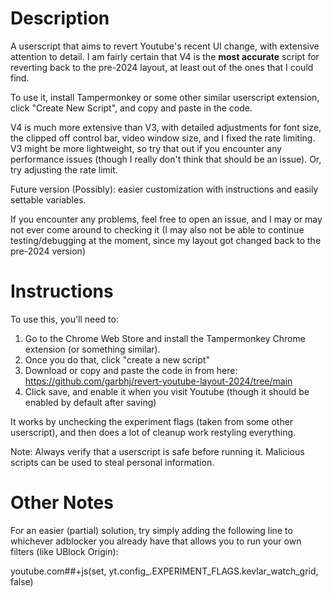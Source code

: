 # Description
A userscript that aims to revert Youtube's recent UI change, with extensive attention to detail. 
I am fairly certain that V4 is the **most accurate** script for reverting back to the pre-2024 layout, at least out of the ones that I could find.

To use it, install Tampermonkey or some other similar userscript extension, click "Create New Script", and copy and paste in the code.

V4 is much more extensive than V3, with detailed adjustments for font size, the clipped off control bar, video window size, and I fixed the rate limiting.
V3 might be more lightweight, so try that out if you encounter any performance issues (though I really don't think that should be an issue). Or, try adjusting the rate limit.

Future version (Possibly): easier customization with instructions and easily settable variables.

If you encounter any problems, feel free to open an issue, and I may or may not ever come around to checking it 
(I may also not be able to continue testing/debugging at the moment, since my layout got changed back to the pre-2024 version)

# Instructions
To use this, you'll need to:

1. Go to the Chrome Web Store and install the Tampermonkey Chrome extension (or something similar).
2. Once you do that, click "create a new script"
3. Download or copy and paste the code in from here: https://github.com/garbhj/revert-youtube-layout-2024/tree/main
4. Click save, and enable it when you visit Youtube (though it should be enabled by default after saving)

It works by unchecking the experiment flags (taken from some other userscript), and then does a lot of cleanup work restyling everything.

Note: Always verify that a userscript is safe before running it. Malicious scripts can be used to steal personal information.

# Other Notes
For an easier (partial) solution, try simply adding the following line to whichever adblocker you already have that allows you to run your own filters (like UBlock Origin):

  youtube.com##+js(set, yt.config_.EXPERIMENT_FLAGS.kevlar_watch_grid, false)
